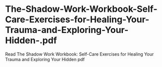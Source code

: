 # The-Shadow-Work-Workbook-Self-Care-Exercises-for-Healing-Your-Trauma-and-Exploring-Your-Hidden-.pdf
Read The Shadow Work Workbook: Self-Care Exercises for Healing Your Trauma and Exploring Your Hidden  pdf
